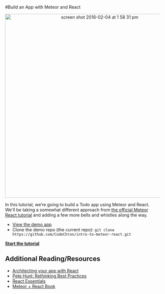 #Build an App with Meteor and React

<div style="text-align:center">
<a href="http://intro-to-meteor-react.meteor.com/"><img width="600" alt="screen shot 2016-02-04 at 1 58 31 pm" src="https://cloud.githubusercontent.com/assets/819213/12826134/8e6cd850-cb47-11e5-9a64-194f2c4318ca.png"></a></div></div>

In this tutorial, we’re going to build a Todo app using Meteor and React.  We'll be taking a somewhat different approach from [the official Meteor React tutorial](https://www.meteor.com/tutorials/react/creating-an-app) and adding a few more bells and whistles along the way.

- [View the demo app](http://intro-to-meteor-react.meteor.com/)
- Clone the demo repo (the current repo): ```git clone https://github.com/CodeChron/intro-to-meteor-react.git```


<p><strong><a href="https://www.gitbook.com/book/codechron/intro-to-meteor-with-react/details">Start the tutorial</a></strong></p>

## Additional Reading/Resources
- [Architecting your app with React](https://lincolnloop.com/blog/architecting-your-app-react-part-1/)
- [Pete Hunt: Rethinking Best Practices](https://www.youtube.com/watch?v=DgVS-zXgMTk#t=1432)
- [React Essentials](https://github.com/fedosejev/react-essentials)
- [Meteor + React Book](http://kenrogers.co/meteor-react/)
